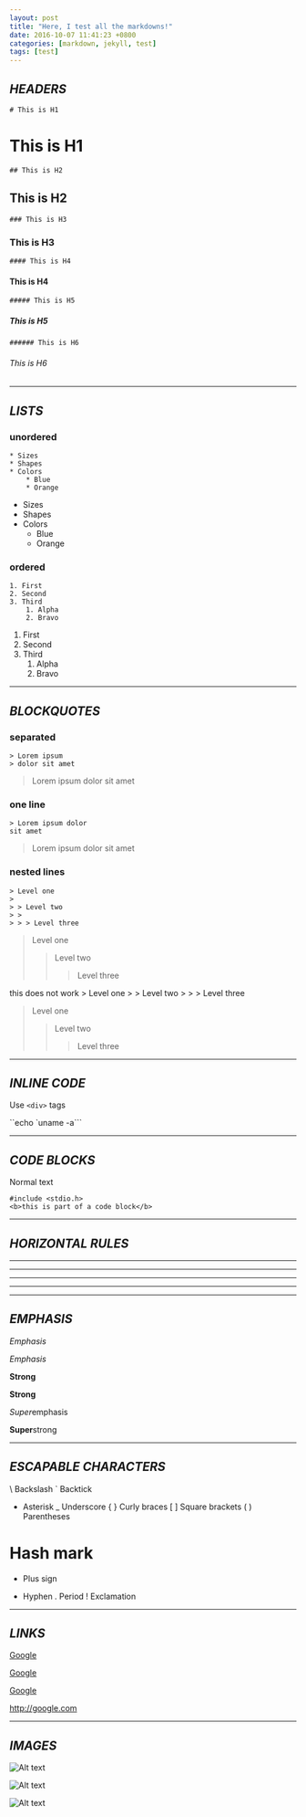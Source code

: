 ```yaml
---
layout: post
title: "Here, I test all the markdowns!"
date: 2016-10-07 11:41:23 +0800
categories: [markdown, jekyll, test]
tags: [test]
---
```


## <i>HEADERS</i>

	# This is H1

# This is H1


	## This is H2

## This is H2


	### This is H3

### This is H3


	#### This is H4

#### This is H4


	##### This is H5

##### This is H5


	###### This is H6

###### This is H6


* * *


## <i>LISTS</i>

### unordered

	* Sizes
	* Shapes
	* Colors
		* Blue
		* Orange


* Sizes
* Shapes
* Colors
	* Blue
	* Orange

### ordered

	1. First
	2. Second
	3. Third
		1. Alpha
		2. Bravo

1. First
2. Second
3. Third
	1. Alpha
	2. Bravo


* * *


## <i>BLOCKQUOTES</i>

### separated
	> Lorem ipsum
	> dolor sit amet

> Lorem ipsum
> dolor sit amet

### one line
	> Lorem ipsum dolor
	sit amet

> Lorem ipsum dolor
sit amet

### nested lines
	> Level one
	>
	> > Level two
	> >
	> > > Level three

> Level one
>
> > Level two
> >
> > > Level three

this does not work
	> Level one
	> > Level two
	> > > Level three

> Level one
> > Level two
> > > Level three

* * *


## <i>INLINE CODE</i>

Use `<div>` tags

``echo `uname -a```


* * *


## <i>CODE BLOCKS</i>

Normal text

	#include <stdio.h>
	<b>this is part of a code block</b>


* * *


## <i>HORIZONTAL RULES</i>

* * *
***
- - -
---


* * *


## <i>EMPHASIS</i>

*Emphasis*

_Emphasis_

**Strong**

__Strong__

*Super*emphasis

**Super**strong


* * *


## <i>ESCAPABLE CHARACTERS</i>

\ Backslash
` Backtick
* Asterisk
_ Underscore
{ } Curly braces
[ ] Square brackets
( ) Parentheses
# Hash mark
+ Plus sign
- Hyphen
. Period
! Exclamation


* * *


## <i>LINKS</i>

[Google](http://google.com/)

[Google](http://google.com/ "Search")

[google]: http://google.com/ "Search"

[Google][google]

<http://google.com>


* * *


## <i>IMAGES</i>

![Alt text](/path/to/img.jpg)

![Alt text](/path/to/img.jpg "Title")

[img1]: /path/to/img.jpg "Title"

![Alt text][img1]